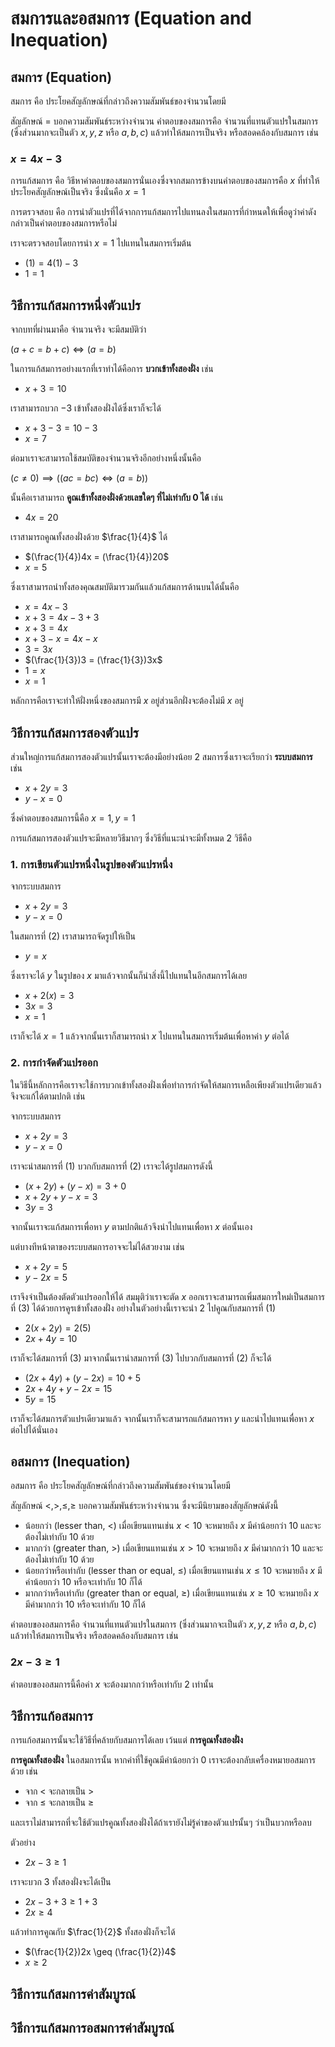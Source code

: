 # สมการและอสมการ (Equation and Inequation)

## สมการ (Equation)

สมการ คือ ประโยคสัญลักษณ์ที่กล่าวถึงความสัมพันธ์ของจำนวนโดยมี

สัญลักษณ์ $=$ บอกความสัมพันธ์ระหว่างจำนวน คำตอบของสมการคือ จำนวนที่แทนตัวแปรในสมการ (ซึ่งส่วนมากจะเป็นตัว $x, y, z$ หรือ $a, b, c$) แล้วทำให้สมการเป็นจริง หรือสอดคล้องกับสมการ เช่น

### $x = 4x - 3$

การแก้สมการ คือ วิธีหาคำตอบของสมการนั่นเองซึ่งจากสมการข้างบนคำตอบของสมการคือ $x$ ที่ทำให้ประโยคสัญลักษณ์เป็นจริง ซึ่งนั่นคือ $x = 1$

การตรวจสอบ คือ การนำตัวแปรที่ได้จากการแก้สมการไปแทนลงในสมการที่กำหนดให้เพื่อดูว่าค่าดังกล่าวเป็นคำตอบของสมการหรือไม่

เราจะตรวจสอบโดยการนำ $x = 1$ ไปแทนในสมการเริ่มต้น

- $(1) = 4(1) - 3$
- $1 = 1$ 

## วิธีการแก้สมการหนึ่งตัวแปร

จากบทที่ผ่านมาคือ จำนวนจริง จะมีสมบัติว่า

$(a + c = b + c) \iff (a = b)$

ในการแก้สมการอย่างแรกที่เราทำได้คือการ **บวกเข้าทั้งสองฝั่ง** เช่น

- $x + 3 = 10$

เราสามารถบวก $-3$ เข้าทั้งสองฝั่งได้ซึ่งเราก็จะได้

- $x + 3 - 3 = 10 - 3$
- $x = 7$

ต่อมาเราจะสามารถใช้สมบัติของจำนวนจริงอีกอย่างหนึ่งนั้นคือ

$(c \neq 0) \implies ((ac = bc) \iff (a = b))$

นั้นคือเราสามารถ **คูณเข้าทั้งสองฝั่งด้วยเลขใดๆ ที่ไม่เท่ากับ $0$ ได้** เช่น

- $4x = 20$

เราสามารถคูณทั้งสองฝั่งด้วย $\frac{1}{4}$ ได้

- $(\frac{1}{4})4x = (\frac{1}{4})20$
- $x = 5$

ซึ่งเราสามารถนำทั้งสองคุณสมบัติมารวมกันแล้วแก้สมการด้านบนได้นั้นคือ

- $x = 4x - 3$
- $x + 3 = 4x - 3 + 3$
- $x + 3 = 4x$
- $x + 3 - x = 4x - x$
- $3 = 3x$
- $(\frac{1}{3})3 = (\frac{1}{3})3x$
- $1 = x$
- $x = 1$

หลักการคือเราจะทำให้ฝั่งหนึ่งของสมการมี $x$ อยู่ส่วนอีกฝั่งจะต้องไม่มี $x$ อยู่

## วิธีการแก้สมการสองตัวแปร

ส่วนใหญ่การแก้สมการสองตัวแปรนั้นเราจะต้องมีอย่างน้อย 2 สมการซึ่งเราจะเรียกว่า **ระบบสมการ** เช่น

- $x + 2y = 3$
- $y - x = 0$

ซึ่งคำตอบของสมการนี้คือ $x = 1, y = 1$ 

การแก้สมการสองตัวแปรจะมีหลายวิธีมากๆ ซึ่งวิธีที่แนะนำจะมีทั้งหมด 2 วิธีคือ


### 1. การเขียนตัวแปรหนึ่งในรูปของตัวแปรหนึ่ง

จากระบบสมการ

- $x + 2y = 3$
- $y - x = 0$

ในสมการที่ (2) เราสามารถจัดรูปให้เป็น

- $y = x$ 

ซึ่งเราจะได้ $y$ ในรูปของ $x$ มาแล้วจากนั้นก็นำสิ่งนี้ไปแทนในอีกสมการได้เลย

- $x + 2(x) = 3$
- $3x = 3$
- $x = 1$

เราก็จะได้ $x = 1$ แล้วจากนั้นเราก็สามารถนำ $x$ ไปแทนในสมการเริ่มต้นเพื่อหาค่า $y$ ต่อได้

### 2. การกำจัดตัวแปรออก

ในวิธีนี้หลักการคือเราจะใช้การบวกเข้าทั้งสองฝั่งเพื่อทำการกำจัดให้สมการเหลือเพียงตัวแปรเดียวแล้วจึงจะแก้ได้ตามปกติ เช่น

จากระบบสมการ

- $x + 2y = 3$
- $y - x = 0$

เราจะนำสมการที่ (1) บวกกับสมการที่ (2) เราจะได้รูปสมการดังนี้

- $(x + 2y) + (y - x) = 3 + 0$
- $x + 2y + y - x = 3$
- $3y = 3$

จากนั้นเราจะแก้สมการเพื่อหา $y$ ตามปกติแล้วจึงนำไปแทนเพื่อหา $x$ ต่อนั้นเอง 

แต่บางทีหน้าตาของระบบสมการอาจจะไม่ได้สวยงาม เช่น

- $x + 2y = 5$
- $y - 2x = 5$

เราจึงจำเป็นต้องตัดตัวแปรออกให้ได้ สมมุติว่าเราจะตัด $x$ ออกเราจะสามารถเพิ่มสมการใหม่เป็นสมการที่ (3) ได้ด้วยการคูรเข้าทั้งสองฝั่ง อย่างในตัวอย่างนี้เราจะนำ $2$ ไปคูณกับสมการที่ (1)

- $2(x + 2y) = 2(5)$
- $2x + 4y = 10$

เราก็จะได้สมการที่ (3) มาจากนั้นเรานำสมการที่ (3) ไปบวกกับสมการที่ (2) ก็จะได้

- $(2x + 4y) + (y - 2x) = 10 + 5$
- $2x + 4y + y - 2x = 15$
- $5y = 15$

เราก็จะได้สมการตัวแปรเดียวมาแล้ว จากนั้นเราก็จะสามารถแก้สมการหา $y$ และนำไปแทนเพื่อหา $x$ ต่อไปได้นั่นเอง

## อสมการ (Inequation)

อสมการ คือ ประโยคสัญลักษณ์ที่กล่าวถึงความสัมพันธ์ของจำนวนโดยมี

สัญลักษณ์ $<, >, \leq, \geq$ บอกความสัมพันธ์ระหว่างจำนวน ซึ่งจะมีนิยามของสัญลักษณ์ดังนี้

- น้อยกว่า (lesser than, $<$) เมื่อเขียนแทนเช่น $x < 10$ จะหมายถึง $x$ มีค่าน้อยกว่า $10$ และจะต้องไม่เท่ากับ $10$ ด้วย
- มากกว่า (greater than, $>$) เมื่อเขียนแทนเช่น $x > 10$ จะหมายถึง $x$ มีค่ามากกว่า $10$ และจะต้องไม่เท่ากับ $10$ ด้วย
- น้อยกว่าหรือเท่ากับ (lesser than or equal, $\leq$) เมื่อเขียนแทนเช่น $x \leq 10$ จะหมายถึง $x$ มีค่าน้อยกว่า $10$ หรือจะเท่ากับ $10$ ก็ได้
- มากกว่าหรือเท่ากับ (greater than or equal, $\geq$) เมื่อเขียนแทนเช่น $x \geq 10$ จะหมายถึง $x$ มีค่ามากกว่า $10$ หรือจะเท่ากับ $10$ ก็ได้

คำตอบของอสมการคือ จำนวนที่แทนตัวแปรในสมการ (ซึ่งส่วนมากจะเป็นตัว $x, y, z$ หรือ $a, b, c$) แล้วทำให้สมการเป็นจริง หรือสอดคล้องกับสมการ เช่น

### $2x - 3 \geq 1$

คำตอบของอสมการนี้คือค่า $x$ จะต้องมากกว่าหรือเท่ากับ $2$ เท่านั้น

## วิธีการแก้อสมการ

การแก้อสมการนั้นจะใช้วิธีที่คล้ายกับสมการได้เลย เว้นแต่ **การคูณทั้งสองฝั่ง**

**การคูณทั้งสองฝั่ง** ในอสมการนั้น หากค่าที่ใช้คูณมีค่าน้อยกว่า $0$ เราจะต้องกลับเครื่องหมายอสมการด้วย เช่น

- จาก $<$ จะกลายเป็น $>$
- จาก $\leq$ จะกลายเป็น $\geq$

และเราไม่สามารถที่จะใช้ตัวแปรคูณทั้งสองฝั่งได้ถ้าเรายังไม่รู้ค่าของตัวแปรนั้นๆ ว่าเป็นบวกหรือลบ

ตัวอย่าง

- $2x - 3 \geq 1$

เราจะบวก $3$ ทั้งสองฝั่งจะได้เป็น

- $2x - 3 + 3 \geq 1 + 3$
- $2x \geq 4$

แล้วทำการคูณกับ $\frac{1}{2}$ ทั้งสองฝั่งก็จะได้

- $(\frac{1}{2})2x \geq (\frac{1}{2})4$
- $x \geq 2$

## วิธีการแก้สมการค่าสัมบูรณ์

## วิธีการแก้สมการอสมการค่าสัมบูรณ์
